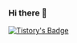 ### Hi there 👋

<!--
**DaHoon06/DaHoon06** is a ✨ _special_ ✨ repository because its `README.md` (this file) appears on your GitHub profile.

Here are some ideas to get you started:

- 🔭 I’m currently working on ...
- 🌱 I’m currently learning ...
- 👯 I’m looking to collaborate on ...
- 🤔 I’m looking for help with ...
- 💬 Ask me about ...
- 📫 How to reach me: ...
- 😄 Pronouns: ...
- ⚡ Fun fact: ...
-->

[![Tistory's Badge](https://github-readme-tistory-card.vercel.app/api/badge?name=MyBlog&theme=dark)](https://june-17.tistory.com/)
